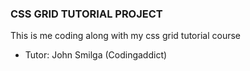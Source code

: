### CSS GRID TUTORIAL PROJECT
This is me coding along with my css grid tutorial course

- Tutor: John Smilga (Codingaddict)


